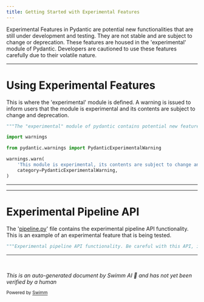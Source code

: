 ```yaml
---
title: Getting Started with Experimental Features
---
```

Experimental Features in Pydantic are potential new functionalities that are still under development and testing. They are not stable and are subject to change or deprecation. These features are housed in the 'experimental' module of Pydantic. Developers are cautioned to use these features carefully due to their volatile nature.

<SwmSnippet path="/pydantic/experimental/__init__.py" line="1">

---

# Using Experimental Features

This is where the 'experimental' module is defined. A warning is issued to inform users that the module is experimental and its contents are subject to change and deprecation.

```python
"""The "experimental" module of pydantic contains potential new features that are subject to change."""

import warnings

from pydantic.warnings import PydanticExperimentalWarning

warnings.warn(
    'This module is experimental, its contents are subject to change and deprecation.',
    category=PydanticExperimentalWarning,
)
```

---

</SwmSnippet>

<SwmSnippet path="/pydantic/experimental/pipeline.py" line="1">

---

# Experimental Pipeline API

The '[pipeline.py](http://pipeline.py)' file contains the experimental pipeline API functionality. This is an example of an experimental feature that is being tested.

```python
"""Experimental pipeline API functionality. Be careful with this API, it's subject to change."""
```

---

</SwmSnippet>

&nbsp;

*This is an auto-generated document by Swimm AI 🌊 and has not yet been verified by a human*

<SwmMeta version="3.0.0" repo-id="Z2l0aHViJTNBJTNBREVNTy1weWRhbnRpYyUzQSUzQWdpbGFkbmF2b3Q=" repo-name="DEMO-pydantic" doc-type="overview"><sup>Powered by [Swimm](/)</sup></SwmMeta>
